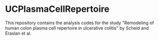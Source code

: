 # UCPlasmaCellRepertoire
This repository contains the analysis codes for the study  "Remodeling of human colon plasma cell repertoire in ulcerative colitis" by Scheid and Eraslan et al.
